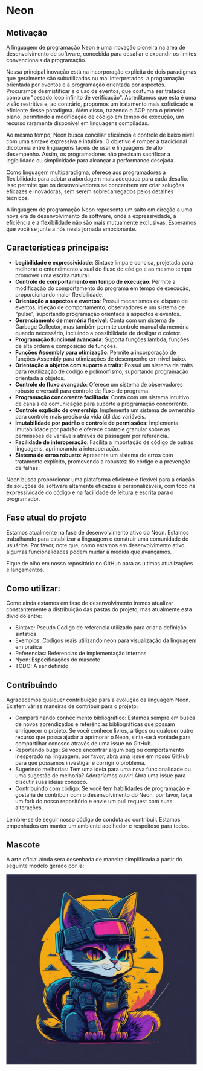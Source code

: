 # Neon

## Motivação

A linguagem de programação Neon é uma inovação pioneira na area de desenvolvimento de software, concebida para desafiar e expandir os limites convencionais da programação.

Nossa principal inovação está na incorporação explícita de dois paradigmas que geralmente são subutilizados ou mal interpretados: a programação orientada por eventos e a programação orientada por aspectos. Procuramos desmistificar a o uso de eventos, que costuma ser tratados como um "pesado loop infinito de verificação". Acreditamos que esta é uma visão restritiva e, ao contrário, propomos um tratamento mais sofisticado e eficiente desse paradigma. Além disso, trazendo o AOP para o primeiro plano, permitindo a modificação de código em tempo de execução, um recurso raramente disponível em linguagens compiladas.

Ao mesmo tempo, Neon busca conciliar eficiência e controle de baixo nível com uma sintaxe expressiva e intuitiva. O objetivo é romper a tradicional dicotomia entre linguagens fáceis de usar e linguagens de alto desempenho. Assim, os programadores não precisam sacrificar a legibilidade ou simplicidade para alcançar a performance desejada.

Como linguagem multiparadigma, oferece aos programadores a flexibilidade para adotar a abordagem mais adequada para cada desafio. Isso permite que os desenvolvedores se concentrem em criar soluções eficazes e inovadoras, sem serem sobrecarregados pelos detalhes técnicos.

A linguagem de programação Neon representa um salto em direção a uma nova era de desenvolvimento de software, onde a expressividade, a eficiência e a flexibilidade não são mais mutuamente exclusivas. Esperamos que você se junte a nós nesta jornada emocionante.

## Características principais:

- **Legibilidade e expressividade**: Sintaxe limpa e concisa, projetada para melhorar o entendimento visual do fluxo do código e ao mesmo tempo promover uma escrita natural.
- **Controle de comportamento em tempo de execução**: Permite a modificação do comportamento do programa em tempo de execução, proporcionando maior flexibilidade.
- **Orientação a aspectos e eventos**: Possui mecanismos de disparo de eventos, injeção de comportamento, observadores e um sistema de "pulse", suportando programação orientada a aspectos e eventos.
- **Gerenciamento de memória flexível**: Conta com um sistema de Garbage Collector, mas também permite controle manual da memória quando necessário, incluindo a possibilidade de desligar o coletor.
- **Programação funcional avançada**: Suporta funções lambda, funções de alta ordem e composição de funções.
- **Funções Assembly para otimização**: Permite a incorporação de funções Assembly para otimizações de desempenho em nível baixo.
- **Orientação a objetos com suporte a traits**: Possui um sistema de traits para reutilização de código e polimorfismo, suportando programação orientada a objetos.
- **Controle de fluxo avançado**: Oferece um sistema de observadores robusto e versátil para controle de fluxo de programa.
- **Programação concorrente facilitada**: Conta com um sistema intuitivo de canais de comunicação para suporte a programação concorrente.
- **Controle explícito de ownership**: Implementa um sistema de ownership para controle mais preciso da vida útil das variáveis.
- **Imutabilidade por padrão e controle de permissões**: Implementa imutabilidade por padrão e oferece controle granular sobre as permissões de variáveis através de passagem por referência.
- **Facilidade de interoperação**: Facilita a importação de código de outras linguagens, aprimorando a interoperação.
- **Sistema de erros robusto**: Apresenta um sistema de erros com tratamento explícito, promovendo a robustez do código e a prevenção de falhas.

Neon busca proporcionar uma plataforma eficiente e flexível para a criação de soluções de software altamente eficazes e personalizáveis, com foco na expressividade do código e na facilidade de leitura e escrita para o programador.

## Fase atual do projeto

Estamos atualmente na fase de desenvolvimento ativo do Neon. Estamos trabalhando para estabilizar a linguagem e construir uma comunidade de usuários. Por favor, note que, como estamos em desenvolvimento ativo, algumas funcionalidades podem mudar à medida que avançamos.

Fique de olho em nosso repositório no GitHub para as últimas atualizações e lançamentos.

## Como utilizar:

Como ainda estamos em fase de desenvolvimento iremos atualizar constantemente a distribuição das pastas do projeto, mas atualmente esta dividido entre:

- Sintaxe: Pseudo Codigo de referencia utilizado para criar a definição sintatica
- Exemplos: Codigos reais utilizando neon para visualização da linguagem em pratica
- Referencias: Referencias de implementação internas
- Nyon: Especificações do mascote
- TODO: A ser definido

## Contribuindo

Agradecemos qualquer contribuição para a evolução da linguagem Neon. Existem várias maneiras de contribuir para o projeto:

- Compartilhando conhecimento bibliográfico: Estamos sempre em busca de novos aprendizados e referências bibliográficas que possam enriquecer o projeto. Se você conhece livros, artigos ou qualquer outro recurso que possa ajudar a aprimorar o Neon, sinta-se à vontade para compartilhar conosco através de uma issue no GitHub.
- Reportando bugs: Se você encontrar algum bug ou comportamento inesperado na linguagem, por favor, abra uma issue em nosso GitHub para que possamos investigar e corrigir o problema.
- Sugerindo melhorias: Tem uma ideia para uma nova funcionalidade ou uma sugestão de melhoria? Adoraríamos ouvir! Abra uma issue para discutir suas ideias conosco.
- Contribuindo com código: Se você tem habilidades de programação e gostaria de contribuir com o desenvolvimento do Neon, por favor, faça um fork do nosso repositório e envie um pull request com suas alterações.

Lembre-se de seguir nosso código de conduta ao contribuir. Estamos empenhados em manter um ambiente acolhedor e respeitoso para todos.

## Mascote

A arte oficial ainda sera desenhada de maneira simplificada a partir do seguinte modelo gerado por ia:

![Logo](nyon/nyon_9.jpg)
